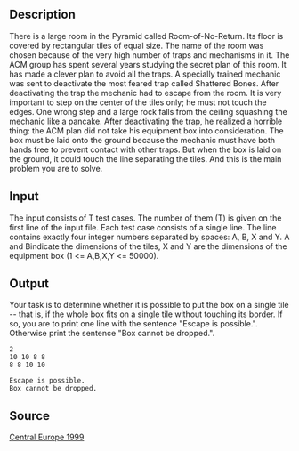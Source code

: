 <h2>Description</h2><p>There is a large room in the Pyramid called Room-of-No-Return. Its floor is covered by rectangular tiles of equal size. The name of the room was chosen because of the very high number of traps and mechanisms in it. The ACM group has spent several years studying the secret plan of this room. It has made a clever plan to avoid all the traps. A specially trained mechanic was sent to deactivate the most feared trap called Shattered Bones. After deactivating the trap the mechanic had to escape from the room. It is very important to step on the center of the tiles only; he must not touch the edges. One wrong step and a large rock falls from the ceiling squashing the mechanic like a pancake. After deactivating the trap, he realized a horrible thing: the ACM plan did not take his equipment box into consideration. The box must be laid onto the ground because the mechanic must have both hands free to prevent contact with other traps. But when the box is laid on the ground, it could touch the line separating the tiles. And this is the main problem you are to solve. </p><h2>Input</h2><p>The input consists of T test cases. The number of them (T) is given on the first line of the input file. Each test case consists of a single line. The line contains exactly four integer numbers separated by spaces: A, B, X and Y. A and Bindicate the dimensions of the tiles, X and Y are the dimensions of the equipment box (1 &lt;= A,B,X,Y &lt;= 50000). </p><h2>Output</h2><p>Your task is to determine whether it is possible to put the box on a single tile -- that is, if the whole box fits on a single tile without touching its border. If so, you are to print one line with the sentence "Escape is possible.". Otherwise print the sentence "Box cannot be dropped.". </p><pre><code class="language-input1">2
10 10 8 8
8 8 10 10
</code></pre><pre><code class="language-output1">Escape is possible.
Box cannot be dropped.
</code></pre><h2>Source</h2><a href="searchproblem?field=source&amp;key=Central+Europe+1999">Central Europe 1999</a>